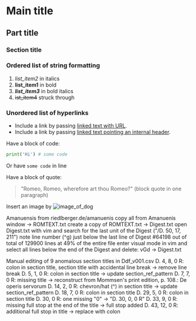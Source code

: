 # Main title
## Part title
### Section title

### Ordered list of string formatting

1. *list_item2* in italics
2. **list_item1** in bold
3. ***list_item3*** in bold italics
4. ~~ist_item4~~ struck through

### Unordered list of hyperlinks

- Include a link by passing [linked text with URL](https://swcarpentry.github.io/python-novice-gapminder/setup/).
- Include a link by passing [linked text pointing an internal header](#list-of-string-formatting).

Have a block of code:
```python # code_language
print('Hi') # some code
```

Or have `some code` in line

Have a block of quote:
> "Romeo, Romeo, wherefore art thou Romeo?"
> (block quote in one paragraph)

Insert an image by ![image_of_dog](link)


Amanuensis from riedlberger.de/amanuenis
copy all from Amanuenis window -> ROMTEXT.txt
create a copy of ROMTEXT.txt -> Digest.txt
open Digest.txt with vim and search for the last unit of the Digest ("/D. 50, 17, 211")
note line number (^g) just below the last line of Digest #64198 out of total of 129900 lines at 49% of the entire file
enter visual mode in vim and select all lines below the end of the Digest and delete: vGd -> Digest.txt

Manual editing of 9 anomalous section titles in Ddf_v001.csv
D. 4, 8, 0 R: colon in section title, section title with accidental line break -> remove line break
D. 5, 1, 0 R: colon in section title -> update section_ref_pattern
D. 7, 7, 0 R: missing title -> reconstruct from Mommsen's print edition, p. 108.: De operis servorum
D. 14, 2, 0 R: chevron/hat (^) in section title -> update section_ref_pattern
D. 18, 7, 0 R: colon in section title
D. 29, 5, 0 R: colon in section title
D. 30, 0 R: one missing "0" -> "D. 30, 0, 0 R"
D. 33, 9, 0 R: missing full stop at the end of the title -> full stop added
D. 43, 12, 0 R: additional full stop in title -> replace with colon


